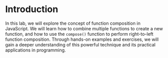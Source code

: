 # Introduction

In this lab, we will explore the concept of function composition in JavaScript. We will learn how to combine multiple functions to create a new function, and how to use the `compose()` function to perform right-to-left function composition. Through hands-on examples and exercises, we will gain a deeper understanding of this powerful technique and its practical applications in programming.
